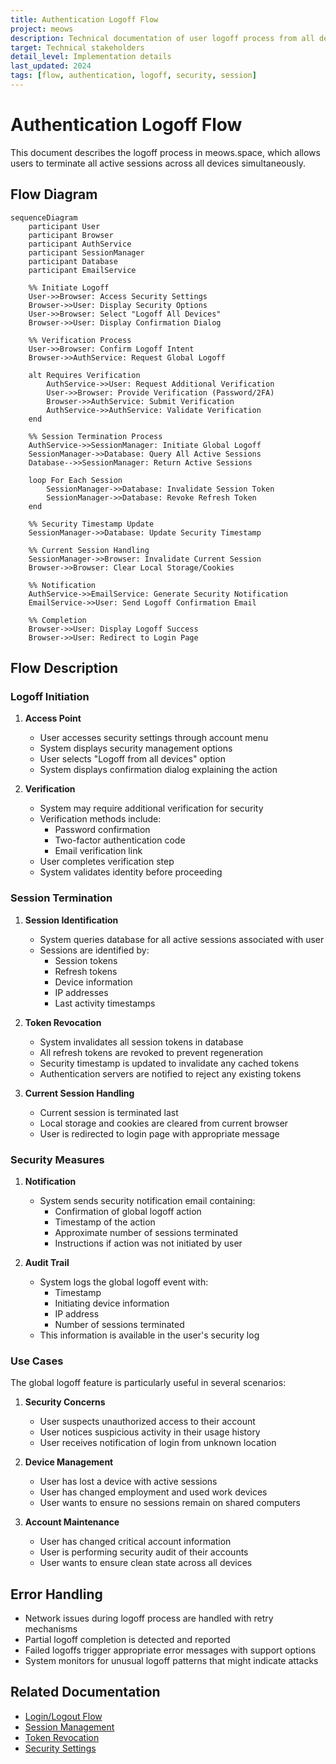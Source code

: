 ```yaml
---
title: Authentication Logoff Flow
project: meows
description: Technical documentation of user logoff process from all devices
target: Technical stakeholders
detail_level: Implementation details
last_updated: 2024
tags: [flow, authentication, logoff, security, session]
---
```


# Authentication Logoff Flow

This document describes the logoff process in meows.space, which allows users to terminate all active sessions across all devices simultaneously.

## Flow Diagram

```mermaid
sequenceDiagram
    participant User
    participant Browser
    participant AuthService
    participant SessionManager
    participant Database
    participant EmailService

    %% Initiate Logoff
    User->>Browser: Access Security Settings
    Browser->>User: Display Security Options
    User->>Browser: Select "Logoff All Devices"
    Browser->>User: Display Confirmation Dialog

    %% Verification Process
    User->>Browser: Confirm Logoff Intent
    Browser->>AuthService: Request Global Logoff

    alt Requires Verification
        AuthService->>User: Request Additional Verification
        User->>Browser: Provide Verification (Password/2FA)
        Browser->>AuthService: Submit Verification
        AuthService->>AuthService: Validate Verification
    end

    %% Session Termination Process
    AuthService->>SessionManager: Initiate Global Logoff
    SessionManager->>Database: Query All Active Sessions
    Database-->>SessionManager: Return Active Sessions

    loop For Each Session
        SessionManager->>Database: Invalidate Session Token
        SessionManager->>Database: Revoke Refresh Token
    end

    %% Security Timestamp Update
    SessionManager->>Database: Update Security Timestamp

    %% Current Session Handling
    SessionManager->>Browser: Invalidate Current Session
    Browser->>Browser: Clear Local Storage/Cookies

    %% Notification
    AuthService->>EmailService: Generate Security Notification
    EmailService->>User: Send Logoff Confirmation Email

    %% Completion
    Browser->>User: Display Logoff Success
    Browser->>User: Redirect to Login Page
```

## Flow Description

### Logoff Initiation

1. **Access Point**

   - User accesses security settings through account menu
   - System displays security management options
   - User selects "Logoff from all devices" option
   - System displays confirmation dialog explaining the action

2. **Verification**
   - System may require additional verification for security
   - Verification methods include:
     - Password confirmation
     - Two-factor authentication code
     - Email verification link
   - User completes verification step
   - System validates identity before proceeding

### Session Termination

1. **Session Identification**

   - System queries database for all active sessions associated with user
   - Sessions are identified by:
     - Session tokens
     - Refresh tokens
     - Device information
     - IP addresses
     - Last activity timestamps

2. **Token Revocation**

   - System invalidates all session tokens in database
   - All refresh tokens are revoked to prevent regeneration
   - Security timestamp is updated to invalidate any cached tokens
   - Authentication servers are notified to reject any existing tokens

3. **Current Session Handling**
   - Current session is terminated last
   - Local storage and cookies are cleared from current browser
   - User is redirected to login page with appropriate message

### Security Measures

1. **Notification**

   - System sends security notification email containing:
     - Confirmation of global logoff action
     - Timestamp of the action
     - Approximate number of sessions terminated
     - Instructions if action was not initiated by user

2. **Audit Trail**
   - System logs the global logoff event with:
     - Timestamp
     - Initiating device information
     - IP address
     - Number of sessions terminated
   - This information is available in the user's security log

### Use Cases

The global logoff feature is particularly useful in several scenarios:

1. **Security Concerns**

   - User suspects unauthorized access to their account
   - User notices suspicious activity in their usage history
   - User receives notification of login from unknown location

2. **Device Management**

   - User has lost a device with active sessions
   - User has changed employment and used work devices
   - User wants to ensure no sessions remain on shared computers

3. **Account Maintenance**
   - User has changed critical account information
   - User is performing security audit of their accounts
   - User wants to ensure clean state across all devices

## Error Handling

- Network issues during logoff process are handled with retry mechanisms
- Partial logoff completion is detected and reported
- Failed logoffs trigger appropriate error messages with support options
- System monitors for unusual logoff patterns that might indicate attacks

## Related Documentation

- [Login/Logout Flow](./authentication-login.md)
- [Session Management](../technical/security.md#session-management)
- [Token Revocation](../technical/security.md#token-revocation)
- [Security Settings](../pages/settings.md#security)
